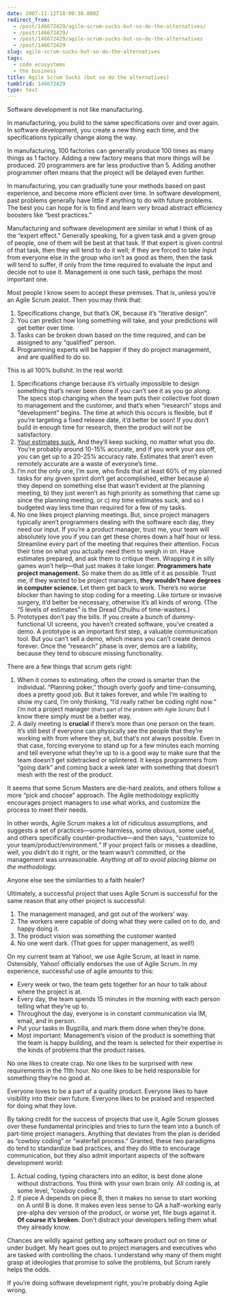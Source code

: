 ```yaml
---
date: 2007-11-12T18:00:38.000Z
redirect_from:
  - /post/146672429/agile-scrum-sucks-but-so-do-the-alternatives/
  - /post/146672429/
  - /post/146672429/agile-scrum-sucks-but-so-do-the-alternatives
  - /post/146672429
slug: agile-scrum-sucks-but-so-do-the-alternatives
tags:
  - code ecosystems
  - the business
title: Agile Scrum Sucks (but so do the alternatives)
tumblrid: 146672429
type: text
---
```

<p>Software development is not like manufacturing.</p>

<p>In manufacturing, you build to the same specifications over and over again.
In software development, you create a new thing each time, and the specifications typically change along the way.</p>

<p>In manufacturing, 100 factories can generally produce 100 times as many things as 1 factory.  Adding a new factory means that more things will be produced.
20 programmers are far less productive than 5.  Adding another programmer often means that the project will be delayed even further.</p>

<p>In manufacturing, you can gradually tune your methods based on past experience, and become more efficient over time.
In software development, past problems generally have little if anything to do with future problems.  The best you can hope for is to find and learn very broad abstract efficiency boosters like &ldquo;best practices.&rdquo;</p>

<p>Manufacturing and software development are similar in what I think of as the &ldquo;expert effect.&rdquo;  Generally speaking, for a given task and a given group of people, one of them will be best at that task.  If that expert is given control of that task, then they will tend to do it well; if they are forced to take input from everyone else in the group who isn&rsquo;t as good as them, then the task will tend to suffer, if only from the time required to evaluate the input and decide not to use it.  Management is one such task, perhaps the most important one.</p>

<p>Most people I know seem to accept these premises.  That is, unless you&rsquo;re an Agile Scrum zealot.  Then you may think that:</p>

<ol><li>Specifications change, but that&rsquo;s OK, because it&rsquo;s &ldquo;iterative design&rdquo;.</li>
    <li>You can predict how long something will take, and your predictions will get better over time.</li>
    <li>Tasks can be broken down based on the time required, and can be assigned to any &ldquo;qualified&rdquo; person.</li>
    <li>Programming experts will be happier if they do project management, and are qualified to do so.</li>
</ol><p>This is all 100% bullshit.  In the real world:</p>

<ol><li>Specifications change because it&rsquo;s virtually impossible to design something that&rsquo;s never been done if you can&rsquo;t see it as you go along.  The specs stop changing when the team puts their collective foot down to management and the customer, and that&rsquo;s when &ldquo;research&rdquo; stops and &ldquo;development&rdquo; begins.  The time at which this occurs is flexible, but if you&rsquo;re targeting a fixed release date, it&rsquo;d better be soon!  If you don&rsquo;t build in enough time for research, then the product will not be satisfactory.</li>
    <li><a href="http://www.codinghorror.com/blog/archives/000981.html">Your estimates suck.</a>  And they&rsquo;ll keep sucking, no matter what you do.  You&rsquo;re probably around 10-15% accurate, and if you work your ass off, you can get up to a 20-25% accuracy rate.  Estimates that aren&rsquo;t even remotely accurate are a waste of everyone&rsquo;s time.</li>
    <li>I&rsquo;m not the only one, I&rsquo;m sure, who finds that at least 60% of my planned tasks for any given sprint don&rsquo;t get accomplished, either because a) they depend on something else that wasn&rsquo;t evident at the planning meeting, b) they just weren&rsquo;t as high priority as something that came up since the planning meeting, or c) my time estimates suck, and so I budgeted way less time than required for a few of my tasks.</li>
    <li>No one likes project planning meetings.  But, since project managers typically aren&rsquo;t programmers dealing with the software each day, they need our input.  If you&rsquo;re a product manager, trust me, your team will absolutely love you if you can get these chores down a half hour or less.  Streamline every part of the meeting that requires their attention.  Focus their time on what you actually need them to weigh in on.  Have estimates prepared, and ask them to critique them.  Wrapping it in silly games won&rsquo;t help&mdash;that just makes it take longer.  <strong>Programmers hate project management.</strong>  So make them do as little of it as possible.  Trust me, if they wanted to be project managers, <strong>they wouldn&rsquo;t have degrees in computer science.</strong>  Let them get back to work.  There&rsquo;s no worse blocker than having to stop coding for a meeting.  Like torture or invasive surgery, it&rsquo;d better be necessary, otherwise it&rsquo;s all kinds of wrong.  (The &ldquo;5 levels of estimates&rdquo; is the Dread Cthulhu of time-wasters.)</li>
    <li>Prototypes don&rsquo;t pay the bills.  If you create a bunch of dummy-functional UI screens, you haven&rsquo;t created software, you&rsquo;ve created a demo.  A prototype is an important first step, a valuable communication tool.  But you can&rsquo;t sell a demo, which means you can&rsquo;t create demos forever.  Once the &ldquo;research&rdquo; phase is over, demos are a liability, because they tend to obscure missing functionality.</li>
</ol><p>There are a few things that scrum gets right:</p>

<ol><li>When it comes to estimating, often the crowd is smarter than the individual.  &ldquo;Planning poker,&rdquo; though overly goofy and time-consuming, does a pretty good job.  But it takes forever, and while I&rsquo;m waiting to show my card, I&rsquo;m only thinking, <q>I&rsquo;d really rather be coding right now.</q>  I&rsquo;m not a project manager <small>(that&rsquo;s part of the problem with Agile Scrum)</small> but I know there simply must be a better way.</li>
    <li>A daily meeting is <strong>crucial</strong> if there&rsquo;s more than one person on the team.  It&rsquo;s still best if everyone can physically see the people that they&rsquo;re working with from where they sit, but that&rsquo;s not always possible.  Even in that case, forcing everyone to stand up for a few minutes each morning and tell everyone what they&rsquo;re up to is a good way to make sure that the team doesn&rsquo;t get sidetracked or splintered.  It keeps programmers from &ldquo;going dark&rdquo; and coming back a week later with something that doesn&rsquo;t mesh with the rest of the product.</li>
</ol><p>It seems that some Scrum Masters are die-hard zealots, and others follow a more &ldquo;pick and choose&rdquo; approach.  The Agile methodology explicitly encourages project managers to use what works, and customize the process to meet their needs.</p>

<p>In other words, Agile Scrum makes a lot of ridiculous assumptions, and suggests a set of practices&mdash;some harmless, some obvious, some useful, and others specifically counter-productive&mdash;and then says, <q>customize to your team/product/environment.</q>  If your project fails or misses a deadline, well, you didn&rsquo;t do it right, or the team wasn&rsquo;t committed, or the management was unreasonable.  <em>Anything at all to avoid placing blame on the methodology.</em></p>

<p>Anyone else see the similarities to a faith healer?</p>

<p>Ultimately, a successful project that uses Agile Scrum is successful for the same reason that any other project is successful:</p>

<ol><li>The management managed, and got out of the workers&rsquo; way.</li>
    <li>The workers were capable of doing what they were called on to do, and happy doing it.</li>
    <li>The product vision was something the customer wanted</li>
    <li>No one went dark.  (That goes for upper management, as well!)</li>
</ol><p>On my current team at Yahoo!, we use Agile Scrum, at least in name.  Ostensibly, Yahoo! officially endorses the use of Agile Scrum.  In my experience, successful use of agile amounts to this:</p>

<ul><li>Every week or two, the team gets together for an hour to talk about where the project is at.</li>
    <li>Every day, the team spends 15 minutes in the morning with each person telling what they&rsquo;re up to.</li>
    <li>Throughout the day, everyone is in constant communication via IM, email, and in person.</li>
    <li>Put your tasks in Bugzilla, and mark them done when they&rsquo;re done.</li>
    <li>Most important: Management&rsquo;s vision of the product is something that the team is happy building, and the team is selected for their expertise in the kinds of problems that the product raises.</li>
</ul><p>No one likes to create crap.  No one likes to be surprised with new requirements in the 11th hour.  No one likes to be held responsible for something they&rsquo;re no good at.</p>

<p>Everyone loves to be a part of a quality product.  Everyone likes to have visibility into their own future.  Everyone likes to be praised and respected for doing what they love.</p>

<p>By taking credit for the success of projects that use it, Agile Scrum glosses over these fundamental principles and tries to turn the team into a bunch of part-time project managers.  Anything that deviates from the plan is derided as &ldquo;cowboy coding&rdquo; or &ldquo;waterfall process.&rdquo;  Granted, these two paradigms do tend to standardize bad practices, and they do little to encourage communication, but they also admit important aspects of the software development world:</p>

<ol><li>Actual coding, typing characters into an editor, is best done alone without distractions.  You think with your own brain only.  All coding is, at some level, &ldquo;cowboy coding.&rdquo;</li>
    <li>If piece A depends on piece B, then it makes no sense to start working on A until B is done.  It makes even less sense to QA a half-working early pre-alpha dev version of the product, or worse yet, file bugs against it.  <strong>Of course it&rsquo;s broken.</strong>  Don&rsquo;t distract your developers telling them what they already know.</li>
</ol><p>Chances are wildly against getting any software product out on time or under budget.  My heart goes out to project managers and executives who are tasked with controlling the chaos.  I understand why many of them might grasp at ideologies that promise to solve the problems, but Scrum rarely helps the odds.</p>

<p>If you&rsquo;re doing software development right, you&rsquo;re probably doing Agile wrong.</p>
